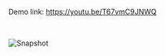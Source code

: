 
Demo link: https://youtu.be/T67vmC9JNWQ

<br/>

![Snapshot](https://github.com/daniel-yap-aeiou/sample-invoice-app/blob/master/img/Sample%20Invoice%20App%20-%20Google%20Chrome%202020-10-14%2018-07-28.gif)
